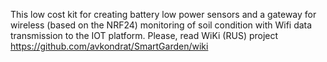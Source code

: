 This low cost kit for creating battery low power sensors and a gateway for wireless (based on the NRF24) monitoring of soil condition with Wifi data transmission to the IOT platform.
Please, read WiKi (RUS) project https://github.com/avkondrat/SmartGarden/wiki
